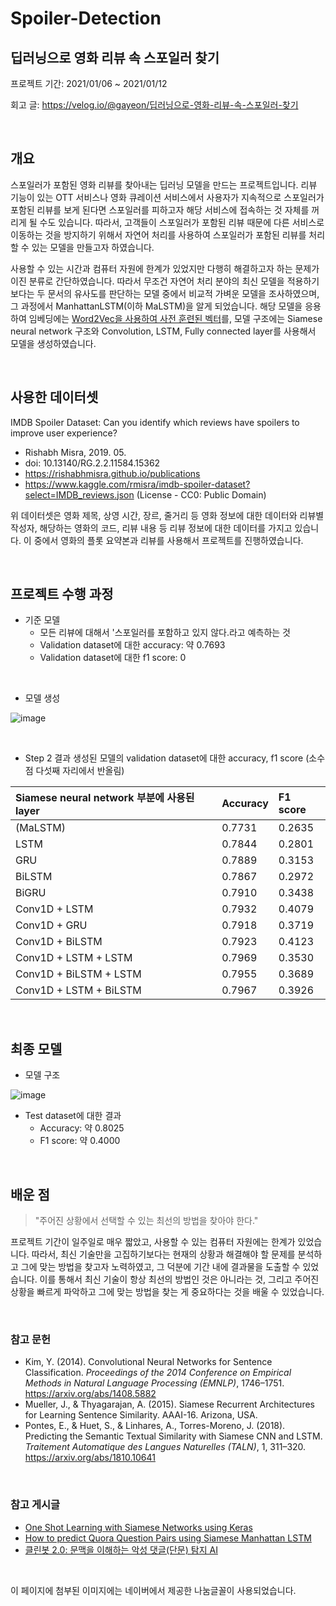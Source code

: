 # Spoiler-Detection

## 딥러닝으로 영화 리뷰 속 스포일러 찾기

프로젝트 기간: 2021/01/06 ~ 2021/01/12

회고 글: https://velog.io/@gayeon/딥러닝으로-영화-리뷰-속-스포일러-찾기

<br/>

## 개요

  스포일러가 포함된 영화 리뷰를 찾아내는 딥러닝 모델을 만드는 프로젝트입니다. 리뷰 기능이 있는 OTT 서비스나 영화 큐레이션 서비스에서 사용자가 지속적으로 스포일러가 포함된 리뷰를 보게 된다면 스포일러를 피하고자 해당 서비스에 접속하는 것 자체를 꺼리게 될 수도 있습니다. 따라서, 고객들이 스포일러가 포함된 리뷰 때문에 다른 서비스로 이동하는 것을 방지하기 위해서 자연어 처리를 사용하여 스포일러가 포함된 리뷰를 처리할 수 있는 모델을 만들고자 하였습니다.
  
  사용할 수 있는 시간과 컴퓨터 자원에 한계가 있었지만 다행히 해결하고자 하는 문제가 이진 분류로 간단하였습니다. 따라서 무조건 자연어 처리 분야의 최신 모델을 적용하기보다는 두 문서의 유사도를 판단하는 모델 중에서 비교적 가벼운 모델을 조사하였으며, 그 과정에서 ManhattanLSTM(이하 MaLSTM)을 알게 되었습니다. 해당 모델을 응용하여 임베딩에는 [Word2Vec을 사용하여 사전 훈련된 벡터](https://code.google.com/archive/p/word2vec/)를, 모델 구조에는 Siamese neural network 구조와 Convolution, LSTM, Fully connected layer를 사용해서 모델을 생성하였습니다.

<br/>

 ## 사용한 데이터셋
 
IMDB Spoiler Dataset: Can you identify which reviews have spoilers to improve user experience?
- Rishabh Misra, 2019. 05. <br/>
- doi: 10.13140/RG.2.2.11584.15362 <br/>
- https://rishabhmisra.github.io/publications
- https://www.kaggle.com/rmisra/imdb-spoiler-dataset?select=IMDB_reviews.json (License - CC0: Public Domain)

위 데이터셋은 영화 제목, 상영 시간, 장르, 줄거리 등 영화 정보에 대한 데이터와 리뷰별 작성자, 해당하는 영화의 코드, 리뷰 내용 등 리뷰 정보에 대한 데이터를 가지고 있습니다. 이 중에서 영화의 플롯 요약본과 리뷰를 사용해서 프로젝트를 진행하였습니다.

<br/>

## 프로젝트 수행 과정

- 기준 모델
  - 모든 리뷰에 대해서 '스포일러를 포함하고 있지 않다.라고 예측하는 것
  - Validation dataset에 대한 accuracy: 약 0.7693
  - Validation dataset에 대한 f1 score: 0

<br/>

- 모델 생성

![image](https://user-images.githubusercontent.com/70365836/122967695-b3977e00-d3c5-11eb-80f8-b43dac3dcaf4.png)

<br/>

- Step 2 결과 생성된 모델의 validation dataset에 대한 accuracy, f1 score (소수점 다섯째 자리에서 반올림)

| Siamese neural network 부분에 사용된 layer | Accuracy | F1 score |
|:----------------------------------------|:---------|:---------|
| (MaLSTM)                                | 0.7731   | 0.2635   |
| LSTM                                    | 0.7844   | 0.2801   |
| GRU                                     | 0.7889   | 0.3153   |
| BiLSTM                                  | 0.7867   | 0.2972   |
| BiGRU                                   | 0.7910   | 0.3438 |
| Conv1D + LSTM | 0.7932 | 0.4079 |
| Conv1D + GRU | 0.7918 | 0.3719 |
| Conv1D + BiLSTM | 0.7923 | 0.4123 |
| Conv1D + LSTM + LSTM | 0.7969 | 0.3530 |
| Conv1D + BiLSTM + LSTM | 0.7955 | 0.3689 |
| Conv1D + LSTM + BiLSTM | 0.7967 | 0.3926 |


<br/>

## 최종 모델

- 모델 구조

![image](https://user-images.githubusercontent.com/70365836/122969584-c57a2080-d3c7-11eb-900c-5c30e0810290.png)

- Test dataset에 대한 결과
  - Accuracy: 약 0.8025
  - F1 score: 약 0.4000

<br/>

## 배운 점

> "주어진 상황에서 선택할 수 있는 최선의 방법을 찾아야 한다."

  프로젝트 기간이 일주일로 매우 짧았고, 사용할 수 있는 컴퓨터 자원에는 한계가 있었습니다. 따라서, 최신 기술만을 고집하기보다는 현재의 상황과 해결해야 할 문제를 분석하고 그에 맞는 방법을 찾고자 노력하였고, 그 덕분에 기간 내에 결과물을 도출할 수 있었습니다. 이를 통해서 최신 기술이 항상 최선의 방법인 것은 아니라는 것, 그리고 주어진 상황을 빠르게 파악하고 그에 맞는 방법을 찾는 게 중요하다는 것을 배울 수 있었습니다.

<br>

### 참고 문헌

- Kim, Y. (2014). Convolutional Neural Networks for Sentence Classification. *Proceedings of the 2014 Conference on Empirical Methods in Natural Language Processing (EMNLP)*, 1746–1751.
    https://arxiv.org/abs/1408.5882  
- Mueller, J., & Thyagarajan, A. (2015). Siamese Recurrent Architectures for Learning Sentence Similarity. AAAI-16. Arizona, USA.
- Pontes, E., & Huet, S., & Linhares, A., Torres-Moreno, J. (2018). Predicting the Semantic Textual Similarity with Siamese CNN and LSTM. *Traitement Automatique des Langues Naturelles (TALN)*, 1, 311–320.
    https://arxiv.org/abs/1810.10641

<br/>

### 참고 게시글

- [One Shot Learning with Siamese Networks using Keras](https://towardsdatascience.com/one-shot-learning-with-siamese-networks-using-keras-17f34e75bb3d)
- [How to predict Quora Question Pairs using Siamese Manhattan LSTM](https://medium.com/mlreview/implementing-malstm-on-kaggles-quora-question-pairs-competition-8b31b0b16a07)
- [클린봇 2.0: 문맥을 이해하는 악성 댓글(단문) 탐지 AI](https://d2.naver.com/helloworld/7753273)

<br/>

이 페이지에 첨부된 이미지에는 네이버에서 제공한 나눔글꼴이 사용되었습니다.
